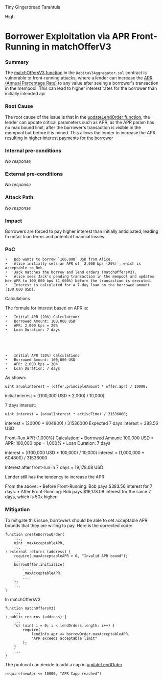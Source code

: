 Tiny Gingerbread Tarantula

High

# Borrower Exploitation via APR Front-Running in matchOfferV3

### Summary

The [matchOffersV3 function](https://github.com/sherlock-audit/2024-11-debita-finance-v3/blob/main/Debita-V3-Contracts/contracts/DebitaV3Aggregator.sol#L274) in the `DebitaV3Aggregator.sol` contract is vulnerable to front-running attacks, where a lender can increase the [APR (Annual Percentage Rate)](https://github.com/sherlock-audit/2024-11-debita-finance-v3/blob/main/Debita-V3-Contracts/contracts/DebitaLendOffer-Implementation.sol#L195) to any value after seeing a borrower's transaction in the mempool. This can lead to higher interest rates for the borrower than initially intended apr

### Root Cause

The root cause of the issue is that In the [updateLendOrder function](https://github.com/sherlock-audit/2024-11-debita-finance-v3/blob/main/Debita-V3-Contracts/contracts/DebitaLendOffer-Implementation.sol#L195), the lender can update critical parameters such as APR, as the APR param has no max bound limit, after the borrower's transaction is visible in the mempool but before it is mined. This allows the lender to increase the APR, resulting in higher interest payments for the borrower

### Internal pre-conditions

_No response_

### External pre-conditions

_No response_

### Attack Path

_No response_

### Impact

Borrowers are forced to pay higher interest than initially anticipated, leading to unfair loan terms and potential financial losses.

### PoC

	•	Bob wants to borrow `100,000` USD from Alice.
	•	Alice initially sets an APR of `2,000 bps (20%)`, which is acceptable to Bob.
	•	Jack matches the borrow and lend orders (matchOffersV3).
	•	Alice sees Jack’s pending transaction in the mempool and updates her APR to 100,000 bps (1,000%) before the transaction is executed.
	•	Interest is calculated for a 7-day loan on the borrowed amount (100,000 USD).
	
Calculations

The formula for interest based on APR is:



	•	Initial APR (20%) Calculation:
	•	Borrowed Amount: 100,000 USD
	•	APR: 2,000 bps = 20%
	•	Loan Duration: 7 days





	•	Initial APR (20%) Calculation:
	•	Borrowed Amount: 100,000 USD
	•	APR: 2,000 bps = 20%
	•	Loan Duration: 7 days

As shown:
```solidity
uint anualInterest = (offer.principleAmount * offer.apr) / 10000;
```
initial interest = ((100,000 USD * 2,000) / 10,000)

7 days interest:
```solidity
uint interest = (anualInterest * activeTime) / 31536000;
```
interest = (20000 * 604800) / 31536000
Expected 7 days interest = 383.56 USD

Front-Run APR (1,000%) Calculation:
	•	Borrowed Amount: 100,000 USD
	•	APR: 100,000 bps = 1,000%
	•	Loan Duration: 7 days

 interest = ((100,000 USD * 100,000) / 10,000)
interest = (1,000,000 * 604800) / 31536000

Interest after front-run in 7 days = 19,178.08 USD

Lender still has the tendency to increase the APR

From the above:
	•	Before Front-Running: Bob pays $383.56 interest for 7 days.
	•	After Front-Running: Bob pays $19,178.08 interest for the same 7 days, which is 50x higher.


### Mitigation

To mitigate this issue, borrowers should be able to set acceptable APR bounds that they are willing to pay. Here is the corrected code:

```solidity
function createBorrowOrder(
    ...,
    uint _maxAcceptableAPR,
    ...
) external returns (address) {
    require(_maxAcceptableAPR > 0, "Invalid APR bound");
    ...
    borrowOffer.initialize(
        ...,
        _maxAcceptableAPR,
        ...
    );
    ...
}
```
In matchOffersV3
```solidity
function matchOffersV3(
    ...
) public returns (address) {
    ...
    for (uint i = 0; i < lendOrders.length; i++) {
        require(
            lendInfo.apr <= borrowOrder.maxAcceptableAPR,
            "APR exceeds acceptable limit"
        );
    }
    ...
}
```
The protocol can decide to add a cap in [updateLendOrder](https://github.com/sherlock-audit/2024-11-debita-finance-v3/blob/main/Debita-V3-Contracts/contracts/DebitaLendOffer-Implementation.sol#L195)
```solidity
require(newApr <= 10000, "APR Capp reached")
```